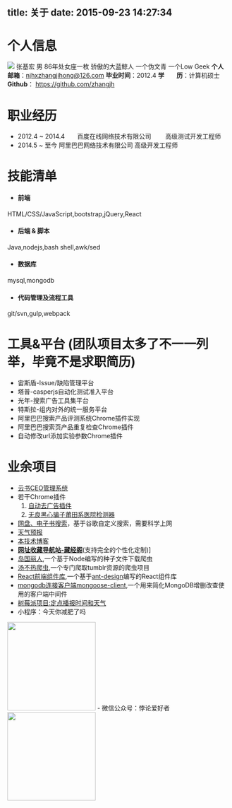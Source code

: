 title: 关于
date: 2015-09-23 14:27:34
---
# 个人信息
![](/images/default_avatar.jpg)
张基宏 男 86年处女座一枚 骄傲的大蓝鲸人
一个伪文青 一个Low Geek
**个人邮箱**：<a href="mailto:njhxzhangjihong@126.com" target="_self">njhxzhangjihong@126.com</a>
**毕业时间**：2012.4
**学　　历**：计算机硕士
**Github**： https://github.com/zhangjh

# 职业经历
- 2012.4 ~ 2014.4　　百度在线网络技术有限公司 　　高级测试开发工程师
- 2014.5 ~ 至今      阿里巴巴网络技术有限公司     高级开发工程师

# 技能清单
- #### 前端
HTML/CSS/JavaScript,bootstrap,jQuery,React

- #### 后端 & 脚本
Java,nodejs,bash shell,awk/sed

- #### 数据库
mysql,mongodb

- #### 代码管理及流程工具
git/svn,gulp,webpack

# 工具&平台 (团队项目太多了不一一列举，毕竟不是求职简历)
- 宙斯盾-Issue/缺陷管理平台
- 塔普-casperjs自动化测试准入平台
- 光年-搜索广告工具集平台
- 特斯拉-组内对外的统一服务平台
- 阿里巴巴搜索产品评测系统Chrome插件实现
- 阿里巴巴搜索页产品重复检查Chrome插件
- 自动修改url添加实验参数Chrome插件

# 业余项目
- [云书CEO管理系统](http://ceo.qess.me/cloudBook/index.html)
- 若干Chrome插件
    1. [自动去广告插件](https://github.com/zhangjh/chromeExt/tree/master/%E5%8E%BB%E5%B9%BF%E5%91%8A)
	2. [无良黑心骗子莆田系医院检测器](https://github.com/zhangjh/chromeExt/tree/master/%E8%8E%86%E7%94%B0%E7%B3%BB%E5%8C%BB%E9%99%A2%E6%A3%80%E6%B5%8B%E5%99%A8)
- [网盘、电子书搜索](/search)，基于谷歌自定义搜索，需要科学上网
- [天气预报](/local-weather/index.html)
- [本技术博客](/)
- [**网址收藏导航站-藏经阁**](http://favlink.cn)(支持完全的个性化定制)]
- [岛国丽人](https://github.com/zhangjh/islandBeauty),一个基于Node编写的种子文件下载爬虫
- [汤不热爬虫](https://github.com/zhangjh/node_tumblr_spider),一个专门爬取tumblr资源的爬虫项目
- [React前端组件库](https://github.com/zhangjh/FE_Components),一个基于[ant-design](http://ant.design)编写的React组件库
- [mongodb连接客户端mongoose-client](https://www.npmjs.com/package/mongoose-client),一个用来简化MongoDB增删改查使用的客户端中间件
- [树莓派项目:定点播报时间和天气](https://github.com/zhangjh/raspberry_autoPlay)
- 小程序：今天你减肥了吗
<img src="http://wx1.sinaimg.cn/mw690/62d95157gy1fl2sdk6dioj209k09kq4d.jpg" style="width:200px" />
- 微信公众号：悖论爱好者
<img src="http://ww3.sinaimg.cn/mw690/62d95157gw1f3x0w08t3qj20760763yz.jpg" style="width:200px;" />
